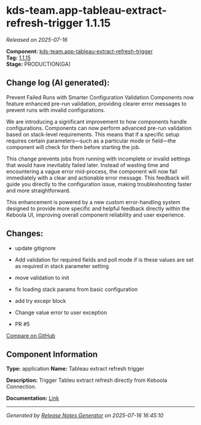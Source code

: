 #  kds-team.app-tableau-extract-refresh-trigger 1.1.15

_Released on 2025-07-16_

**Component:** [kds-team.app-tableau-extract-refresh-trigger](https://github.com/keboola/component-tableau-extract-refresh-trigger)  
**Tag:** [1.1.15](https://github.com/keboola/component-tableau-extract-refresh-trigger/releases/tag/1.1.15)  
**Stage:** PRODUCTION(GA)


## Change log (AI generated):
Prevent Failed Runs with Smarter Configuration Validation
Components now feature enhanced pre-run validation, providing clearer error messages to prevent runs with invalid configurations.

We are introducing a significant improvement to how components handle configurations. Components can now perform advanced pre-run validation based on stack-level requirements. This means that if a specific setup requires certain parameters—such as a particular mode or field—the component will check for them before starting the job.

This change prevents jobs from running with incomplete or invalid settings that would have inevitably failed later. Instead of wasting time and encountering a vague error mid-process, the component will now fail immediately with a clear and actionable error message. This feedback will guide you directly to the configuration issue, making troubleshooting faster and more straightforward.

This enhancement is powered by a new custom error-handling system designed to provide more specific and helpful feedback directly within the Keboola UI, improving overall component reliability and user experience.



## Changes:



- update gitignore 




- Add validation for required fields and poll mode if is these values are set as required in stack parameter setting 




- move validation to init 




- fix loading stack params from basic configuration 




- add try excepr block 




- Change value error to user exception 




- PR #5 



[Compare on GitHub](https://github.com/keboola/component-tableau-extract-refresh-trigger/compare/1.1.14...1.1.15)



## Component Information
**Type:** application
**Name:** Tableau extract refresh trigger

**Description:** Trigger Tableu extract refresh directly from Keboola Connection.


**Documentation:** [Link](https://github.com/keboola/component-tableau-extract-refresh-trigger/blob/main/README.md)



---
_Generated by [Release Notes Generator](https://github.com/keboola/release-notes-generator)
on 2025-07-16 16:45:10_